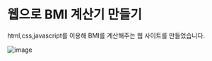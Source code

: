 # 웹으로 BMI 계산기 만들기

html,css,javascript를 이용해 BMI를 계산해주는 웹 사이트를 만들었습니다.



![image](https://github.com/woojin0jang/web/assets/102105000/410631ff-f8d0-406c-a74a-ce4f8c3682ba)
